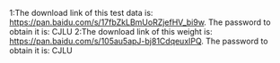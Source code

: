 1:The download link of this test data is: https://pan.baidu.com/s/17fbZkLBmUoRZjefHV_bi9w. The password to obtain it is: CJLU
2:The download link of this weight is: https://pan.baidu.com/s/105au5apJ-bj81CdqeuxIPQ. The password to obtain it is: CJLU
